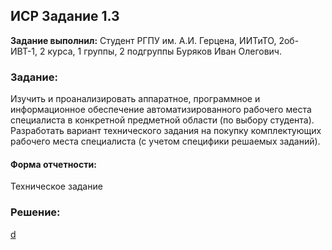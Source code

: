 ## ИСР Задание 1.3

**Задание выполнил:** Студент РГПУ им. А.И. Герцена, ИИТиТО, 2об-ИВТ-1, 2 курса, 1 группы, 2 подгруппы Буряков Иван Олегович.

### Задание: 

Изучить и проанализировать аппаратное, программное и информационное обеспечение автоматизированного рабочего места специалиста в конкретной предметной области (по выбору студента). Разработать вариант технического задания на покупку комплектующих рабочего места специалиста (с учетом специфики решаемых заданий).

#### Форма отчетности:

Техническое задание

### Решение:
[d](https://github.com/Buryackov-Ivan/Buryakov-Ivan.github.io/files/7225071/1.2.1.3.pdf)
